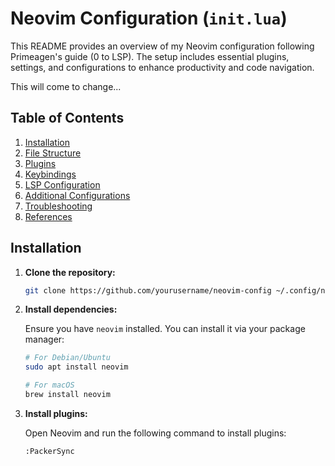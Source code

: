 # Neovim Configuration (`init.lua`)

This README provides an overview of my Neovim configuration following Primeagen's guide (0 to LSP). The setup includes essential plugins, settings, and configurations to enhance productivity and code navigation.

This will come to change...

## Table of Contents

1. [Installation](#installation)
2. [File Structure](#file-structure)
3. [Plugins](#plugins)
4. [Keybindings](#keybindings)
5. [LSP Configuration](#lsp-configuration)
6. [Additional Configurations](#additional-configurations)
7. [Troubleshooting](#troubleshooting)
8. [References](#references)

## Installation

1. **Clone the repository:**

    ```sh
    git clone https://github.com/yourusername/neovim-config ~/.config/nvim
    ```

2. **Install dependencies:**

    Ensure you have `neovim` installed. You can install it via your package manager:

    ```sh
    # For Debian/Ubuntu
    sudo apt install neovim

    # For macOS
    brew install neovim
    ```

3. **Install plugins:**

    Open Neovim and run the following command to install plugins:

    ```vim
    :PackerSync
    ```

